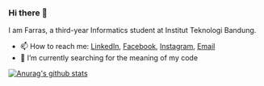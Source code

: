 ### Hi there 👋

I am Farras, a third-year Informatics student at Institut Teknologi Bandung.

* 📫 How to reach me: [LinkedIn](), [Facebook](), [Instagram](), [Email]()
* 🌱 I’m currently searching for the meaning of my code


[![Anurag's github stats](https://github-readme-stats.vercel.app/api?username=donbasta&show_icons=true)](https://github.com/anuraghazra/github-readme-stats)

<!--
**donbasta/donbasta** is a ✨ _special_ ✨ repository because its `README.md` (this file) appears on your GitHub profile.

Here are some ideas to get you started:

- 🔭 I’m currently working on ...
- 🌱 I’m currently learning ...
- 👯 I’m looking to collaborate on ...
- 🤔 I’m looking for help with ...
- 💬 Ask me about ...
- 📫 How to reach me: ...
- 😄 Pronouns: ...
- ⚡ Fun fact: ...
-->
